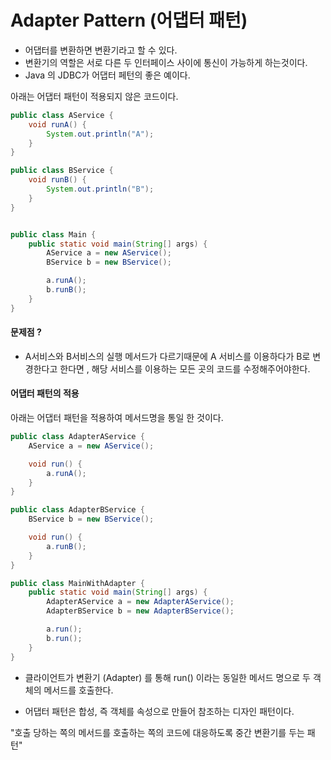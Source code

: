 # Adapter Pattern (어댑터 패턴)
- 어댑터를 변환하면 변환기라고 할 수 있다.
- 변환기의 역할은 서로 다른 두 인터페이스 사이에 통신이 가능하게 하는것이다.
- Java 의 JDBC가 어댑터 페턴의 좋은 예이다.

아래는 어댑터 패턴이 적용되지 않은 코드이다.
```java
public class AService {
    void runA() {
        System.out.println("A");
    }
}

public class BService {
    void runB() {
        System.out.println("B");
    }
}


public class Main {
    public static void main(String[] args) {
        AService a = new AService();
        BService b = new BService();

        a.runA();
        b.runB();
    }
}

```

#### 문제점 ?
- A서비스와 B서비스의 실행 메서드가 다르기때문에 A 서비스를 이용하다가 B로 변경한다고 한다면 , 해당 서비스를 이용하는 모든 곳의 코드를 수정해주어야한다.


#### 어댑터 패턴의 적용

아래는 어댑터 패턴을 적용하여 메서드명을 통일 한 것이다.

```java
public class AdapterAService {
    AService a = new AService();

    void run() {
        a.runA();
    }
}

public class AdapterBService {
    BService b = new BService();

    void run() {
        a.runB();
    }
}

public class MainWithAdapter {
    public static void main(String[] args) {
        AdapterAService a = new AdapterAService();
        AdapterBService b = new AdapterBService();

        a.run();
        b.run();
    }
}

```

- 클라이언트가 변환기 (Adapter) 를 통해 run() 이라는 동일한 메서드 명으로
두 객체의 메서드를 호출한다.

- 어댑터 패턴은 합성, 즉 객체를 속성으로 만들어 참조하는 디자인 패턴이다.

"호출 당하는 쪽의 메서드를 호출하는 쪽의 코드에 대응하도록 중간 변환기를 두는 패턴"
